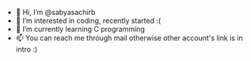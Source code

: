 - 👋 Hi, I’m @sabyasachirb
- 👀 I’m interested in coding, recently started :( 
- 🌱 I’m currently learning C programming
- 📫 You can reach me through mail otherwise other account's link is in intro :) 

<!---
sabyasachirb/sabyasachirb is a ✨ special ✨ repository because its `README.md` (this file) appears on your GitHub profile.
You can click the Preview link to take a look at your changes.
--->

